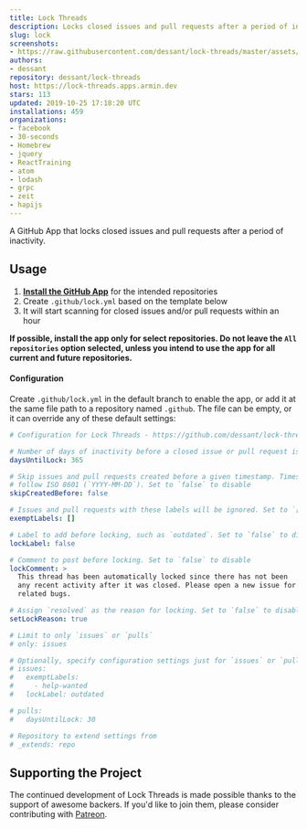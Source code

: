```yaml
---
title: Lock Threads
description: Locks closed issues and pull requests after a period of inactivity.
slug: lock
screenshots:
- https://raw.githubusercontent.com/dessant/lock-threads/master/assets/screenshot.png
authors:
- dessant
repository: dessant/lock-threads
host: https://lock-threads.apps.armin.dev
stars: 113
updated: 2019-10-25 17:18:20 UTC
installations: 459
organizations:
- facebook
- 30-seconds
- Homebrew
- jquery
- ReactTraining
- atom
- lodash
- grpc
- zeit
- hapijs
---
```


A GitHub App that locks closed issues and pull requests after
a period of inactivity.

## Usage

1. **[Install the GitHub App](https://github.com/apps/lock)**
   for the intended repositories
2. Create `.github/lock.yml` based on the template below
3. It will start scanning for closed issues and/or pull requests within an hour

**If possible, install the app only for select repositories.
Do not leave the `All repositories` option selected, unless you intend
to use the app for all current and future repositories.**

#### Configuration

Create `.github/lock.yml` in the default branch to enable the app,
or add it at the same file path to a repository named `.github`.
The file can be empty, or it can override any of these default settings:

```yaml
# Configuration for Lock Threads - https://github.com/dessant/lock-threads

# Number of days of inactivity before a closed issue or pull request is locked
daysUntilLock: 365

# Skip issues and pull requests created before a given timestamp. Timestamp must
# follow ISO 8601 (`YYYY-MM-DD`). Set to `false` to disable
skipCreatedBefore: false

# Issues and pull requests with these labels will be ignored. Set to `[]` to disable
exemptLabels: []

# Label to add before locking, such as `outdated`. Set to `false` to disable
lockLabel: false

# Comment to post before locking. Set to `false` to disable
lockComment: >
  This thread has been automatically locked since there has not been
  any recent activity after it was closed. Please open a new issue for
  related bugs.

# Assign `resolved` as the reason for locking. Set to `false` to disable
setLockReason: true

# Limit to only `issues` or `pulls`
# only: issues

# Optionally, specify configuration settings just for `issues` or `pulls`
# issues:
#   exemptLabels:
#     - help-wanted
#   lockLabel: outdated

# pulls:
#   daysUntilLock: 30

# Repository to extend settings from
# _extends: repo
```

## Supporting the Project

The continued development of Lock Threads is made possible
thanks to the support of awesome backers. If you'd like to join them,
please consider contributing with [Patreon](https://armin.dev/go/patreon).
